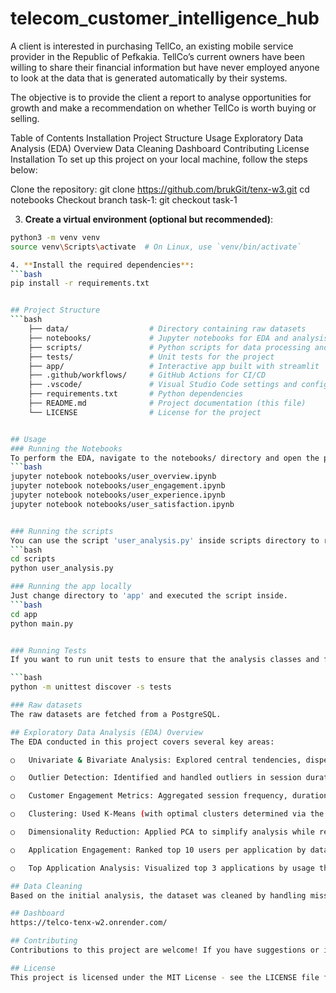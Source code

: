 # telecom_customer_intelligence_hub
A client is interested in purchasing TellCo, an existing mobile service provider in the Republic of Pefkakia. TellCo’s current owners have been willing to share their financial information but have never employed anyone to look at the data that is generated automatically by their systems.

The objective is to provide the client a report to analyse opportunities for growth and make a recommendation on whether TellCo is worth buying or selling.

Table of Contents
Installation
Project Structure 
Usage
Exploratory Data Analysis (EDA) Overview
Data Cleaning
Dashboard
Contributing
License
Installation
To set up this project on your local machine, follow the steps below:

Clone the repository:
git clone https://github.com/brukGit/tenx-w3.git
cd notebooks
Checkout branch task-1:
 git checkout task-1

3. **Create a virtual environment (optional but recommended)**:
  ```bash
  python3 -m venv venv
  source venv\Scripts\activate  # On Linux, use `venv/bin/activate`

4. **Install the required dependencies**:
  ```bash
  pip install -r requirements.txt


## Project Structure
  ```bash
      ├── data/                  # Directory containing raw datasets
      ├── notebooks/             # Jupyter notebooks for EDA and analysis
      ├── scripts/               # Python scripts for data processing and visualization
      ├── tests/                 # Unit tests for the project
      ├── app/                   # Interactive app built with streamlit
      ├── .github/workflows/     # GitHub Actions for CI/CD
      ├── .vscode/               # Visual Studio Code settings and configurations
      ├── requirements.txt       # Python dependencies
      ├── README.md              # Project documentation (this file)
      └── LICENSE                # License for the project


## Usage
### Running the Notebooks
To perform the EDA, navigate to the notebooks/ directory and open the provided Jupyter notebook. The notebook focuses analyzing both user overview and user engagement. 
  ```bash
  jupyter notebook notebooks/user_overview.ipynb
  jupyter notebook notebooks/user_engagement.ipynb
  jupyter notebook notebooks/user_experience.ipynb
  jupyter notebook notebooks/user_satisfaction.ipynb
 

### Running the scripts
You can use the script 'user_analysis.py' inside scripts directory to run all scripts located in 'src/' directory. Just change directory to scripts and executed the script inside. 
  ```bash
  cd scripts
  python user_analysis.py

### Running the app locally
Just change directory to 'app' and executed the script inside. 
  ```bash
  cd app
  python main.py


### Running Tests
If you want to run unit tests to ensure that the analysis classes and functions work as expected, run the following command in the root directory:
  
```bash
  python -m unittest discover -s tests

### Raw datasets
The raw datasets are fetched from a PostgreSQL.

## Exploratory Data Analysis (EDA) Overview
The EDA conducted in this project covers several key areas:

○	Univariate & Bivariate Analysis: Explored central tendencies, dispersion, and relationships between session metrics (duration, traffic) and applications (DL+UL data).

○	Outlier Detection: Identified and handled outliers in session durations and data volumes.

○	Customer Engagement Metrics: Aggregated session frequency, duration, and total traffic per customer for insights into user behavior.

○	Clustering: Used K-Means (with optimal clusters determined via the elbow method) to segment users by engagement levels.

○	Dimensionality Reduction: Applied PCA to simplify analysis while retaining data variance.

○	Application Engagement: Ranked top 10 users per application by data traffic.

○	Top Application Analysis: Visualized top 3 applications by usage through bar charts.

## Data Cleaning
Based on the initial analysis, the dataset was cleaned by handling missing values, removing duplicates, and ensuring correct data types.

## Dashboard
https://telco-tenx-w2.onrender.com/

## Contributing
Contributions to this project are welcome! If you have suggestions or improvements, feel free to open a pull request or issue on GitHub.

## License
This project is licensed under the MIT License - see the LICENSE file for details.